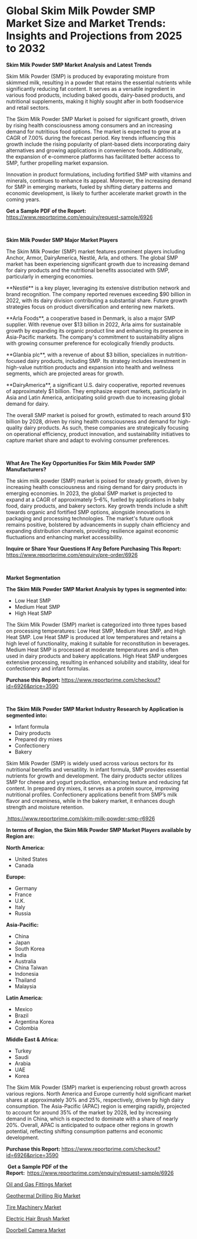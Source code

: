 <p><h1>Global Skim Milk Powder SMP Market Size and Market Trends: Insights and Projections from 2025 to 2032</h1></p><p><strong>Skim Milk Powder SMP Market Analysis and Latest Trends</strong></p>
<p><p>Skim Milk Powder (SMP) is produced by evaporating moisture from skimmed milk, resulting in a powder that retains the essential nutrients while significantly reducing fat content. It serves as a versatile ingredient in various food products, including baked goods, dairy-based products, and nutritional supplements, making it highly sought after in both foodservice and retail sectors.</p><p>The Skim Milk Powder SMP Market is poised for significant growth, driven by rising health consciousness among consumers and an increasing demand for nutritious food options. The market is expected to grow at a CAGR of 7.00% during the forecast period. Key trends influencing this growth include the rising popularity of plant-based diets incorporating dairy alternatives and growing applications in convenience foods. Additionally, the expansion of e-commerce platforms has facilitated better access to SMP, further propelling market expansion. </p><p>Innovation in product formulations, including fortified SMP with vitamins and minerals, continues to enhance its appeal. Moreover, the increasing demand for SMP in emerging markets, fueled by shifting dietary patterns and economic development, is likely to further accelerate market growth in the coming years.</p></p>
<p><strong>Get a Sample PDF of the Report:&nbsp;</strong> <a href="https://www.reportprime.com/enquiry/request-sample/6926?utm_campaign=3254&utm_medium=2&utm_source=Github&utm_content=ia&utm_term=19032025&utm_id=skim-milk-powder-smp">https://www.reportprime.com/enquiry/request-sample/6926</a></p>
<p>&nbsp;</p>
<p><strong>Skim Milk Powder SMP Major Market Players</strong></p>
<p><p>The Skim Milk Powder (SMP) market features prominent players including Anchor, Armor, DairyAmerica, Nestlé, Arla, and others. The global SMP market has been experiencing significant growth due to increasing demand for dairy products and the nutritional benefits associated with SMP, particularly in emerging economies.</p><p>**Nestlé** is a key player, leveraging its extensive distribution network and brand recognition. The company reported revenues exceeding $90 billion in 2022, with its dairy division contributing a substantial share. Future growth strategies focus on product diversification and entering new markets.</p><p>**Arla Foods**, a cooperative based in Denmark, is also a major SMP supplier. With revenue over $13 billion in 2022, Arla aims for sustainable growth by expanding its organic product line and enhancing its presence in Asia-Pacific markets. The company's commitment to sustainability aligns with growing consumer preference for ecologically friendly products.</p><p>**Glanbia plc**, with a revenue of about $3 billion, specializes in nutrition-focused dairy products, including SMP. Its strategy includes investment in high-value nutrition products and expansion into health and wellness segments, which are projected areas for growth.</p><p>**DairyAmerica**, a significant U.S. dairy cooperative, reported revenues of approximately $1 billion. They emphasize export markets, particularly in Asia and Latin America, anticipating solid growth due to increasing global demand for dairy.</p><p>The overall SMP market is poised for growth, estimated to reach around $10 billion by 2028, driven by rising health consciousness and demand for high-quality dairy products. As such, these companies are strategically focusing on operational efficiency, product innovation, and sustainability initiatives to capture market share and adapt to evolving consumer preferences.</p></p>
<p>&nbsp;</p>
<p><strong>What Are The Key Opportunities For Skim Milk Powder SMP Manufacturers?</strong></p>
<p><p>The skim milk powder (SMP) market is poised for steady growth, driven by increasing health consciousness and rising demand for dairy products in emerging economies. In 2023, the global SMP market is projected to expand at a CAGR of approximately 5–6%, fuelled by applications in baby food, dairy products, and bakery sectors. Key growth trends include a shift towards organic and fortified SMP options, alongside innovations in packaging and processing technologies. The market's future outlook remains positive, bolstered by advancements in supply chain efficiency and expanding distribution channels, providing resilience against economic fluctuations and enhancing market accessibility.</p></p>
<p><strong>Inquire or Share Your Questions If Any Before Purchasing This Report:</strong> <a href="https://www.reportprime.com/enquiry/pre-order/6926?utm_campaign=3254&utm_medium=2&utm_source=Github&utm_content=ia&utm_term=19032025&utm_id=skim-milk-powder-smp">https://www.reportprime.com/enquiry/pre-order/6926</a></p>
<p>&nbsp;</p>
<p><strong>Market Segmentation</strong></p>
<p><strong>The Skim Milk Powder SMP Market Analysis by types is segmented into:</strong></p>
<p><ul><li>Low Heat SMP</li><li>Medium Heat SMP</li><li>High Heat SMP</li></ul></p>
<p><p>The Skim Milk Powder (SMP) market is categorized into three types based on processing temperatures: Low Heat SMP, Medium Heat SMP, and High Heat SMP. Low Heat SMP is produced at low temperatures and retains a high level of functionality, making it suitable for reconstitution in beverages. Medium Heat SMP is processed at moderate temperatures and is often used in dairy products and bakery applications. High Heat SMP undergoes extensive processing, resulting in enhanced solubility and stability, ideal for confectionery and infant formulas.</p></p>
<p><strong>Purchase this Report:&nbsp;</strong><a href="https://www.reportprime.com/checkout?id=6926&price=3590&utm_campaign=3254&utm_medium=2&utm_source=Github&utm_content=ia&utm_term=19032025&utm_id=skim-milk-powder-smp">https://www.reportprime.com/checkout?id=6926&price=3590</a></p>
<p>&nbsp;</p>
<p><strong>The Skim Milk Powder SMP Market Industry Research by Application is segmented into:</strong></p>
<p><ul><li>Infant formula</li><li>Dairy products</li><li>Prepared dry mixes</li><li>Confectionery</li><li>Bakery</li></ul></p>
<p><p>Skim Milk Powder (SMP) is widely used across various sectors for its nutritional benefits and versatility. In infant formula, SMP provides essential nutrients for growth and development. The dairy products sector utilizes SMP for cheese and yogurt production, enhancing texture and reducing fat content. In prepared dry mixes, it serves as a protein source, improving nutritional profiles. Confectionery applications benefit from SMP’s milk flavor and creaminess, while in the bakery market, it enhances dough strength and moisture retention.</p></p>
<p><a href="https://www.reportprime.com/skim-milk-powder-smp-r6926?utm_campaign=3254&utm_medium=2&utm_source=Github&utm_content=ia&utm_term=19032025&utm_id=skim-milk-powder-smp">&nbsp;https://www.reportprime.com/skim-milk-powder-smp-r6926</a></p>
<p><strong>In terms of Region, the Skim Milk Powder SMP Market Players available by Region are:</strong></p>
<p>
    <p> <strong> North America: </strong>
        <ul>
            <li>United States</li>
            <li>Canada</li>
        </ul>
        </p> 
    <p> <strong> Europe: </strong>
        <ul>
            <li>Germany</li>
            <li>France</li>
            <li>U.K.</li>
            <li>Italy</li>
            <li>Russia</li>
        </ul>
        </p> 
    <p> <strong> Asia-Pacific: </strong>
        <ul>
            <li>China</li>
            <li>Japan</li>
            <li>South Korea</li>
            <li>India</li>
            <li>Australia</li>
            <li>China Taiwan</li>
            <li>Indonesia</li>
            <li>Thailand</li>
            <li>Malaysia</li>
        </ul>
        </p> 
    <p> <strong> Latin America: </strong>
        <ul>
            <li>Mexico</li>
            <li>Brazil</li>
            <li>Argentina Korea</li>
            <li>Colombia</li>
        </ul>
        </p> 
    <p> <strong> Middle East & Africa: </strong>
        <ul>
            <li>Turkey</li>
            <li>Saudi</li>
            <li>Arabia</li>
            <li>UAE</li>
            <li>Korea</li>
        </ul>
    </p>
    </p>
<p><p>The Skim Milk Powder (SMP) market is experiencing robust growth across various regions. North America and Europe currently hold significant market shares at approximately 30% and 25%, respectively, driven by high dairy consumption. The Asia-Pacific (APAC) region is emerging rapidly, projected to account for around 35% of the market by 2028, led by increasing demand in China, which is expected to dominate with a share of nearly 20%. Overall, APAC is anticipated to outpace other regions in growth potential, reflecting shifting consumption patterns and economic development. </p></p>
<p><strong>Purchase this Report: </strong><a href="https://www.reportprime.com/checkout?id=6926&price=3590&utm_campaign=3254&utm_medium=2&utm_source=Github&utm_content=ia&utm_term=19032025&utm_id=skim-milk-powder-smp">https://www.reportprime.com/checkout?id=6926&price=3590</a></p>
<p>&nbsp;<strong>Get a Sample PDF of the Report:&nbsp;&nbsp;</strong><a href="https://www.reportprime.com/enquiry/request-sample/6926?utm_campaign=3254&utm_medium=2&utm_source=Github&utm_content=ia&utm_term=19032025&utm_id=skim-milk-powder-smp">https://www.reportprime.com/enquiry/request-sample/6926</a></p>
<p><strong></strong></p>
<p><p><a href="https://www.linkedin.com/pulse/market-leaders-laggards-global-oil-gas-fittings-trends-forecast-3oeke?utm_campaign=3254&utm_medium=2&utm_source=Github&utm_content=ia&utm_term=19032025&utm_id=skim-milk-powder-smp">Oil and Gas Fittings Market</a></p><p><a href="https://www.linkedin.com/pulse/geothermal-drilling-rigmarketinsightsmarketsizeandgrowthprospectswithanestimatedcagrof8from2025to2032-ywmqe?utm_campaign=3254&utm_medium=2&utm_source=Github&utm_content=ia&utm_term=19032025&utm_id=skim-milk-powder-smp">Geothermal Drilling Rig Market</a></p><p><a href="https://www.linkedin.com/pulse/analysis-current-state-future-growth-potential-tire-machinery-ajv3e?utm_campaign=3254&utm_medium=2&utm_source=Github&utm_content=ia&utm_term=19032025&utm_id=skim-milk-powder-smp">Tire Machinery Market</a></p><p><a href="https://www.linkedin.com/pulse/growth-trajectory-electric-hair-brush-market-2025-2032-zavve?utm_campaign=3254&utm_medium=2&utm_source=Github&utm_content=ia&utm_term=19032025&utm_id=skim-milk-powder-smp">Electric Hair Brush Market</a></p><p><a href="https://www.linkedin.com/pulse/future-trends-doorbell-camera-market-2025-2032-83-cagr-growth-j4gze?utm_campaign=3254&utm_medium=2&utm_source=Github&utm_content=ia&utm_term=19032025&utm_id=skim-milk-powder-smp">Doorbell Camera Market</a></p></p>